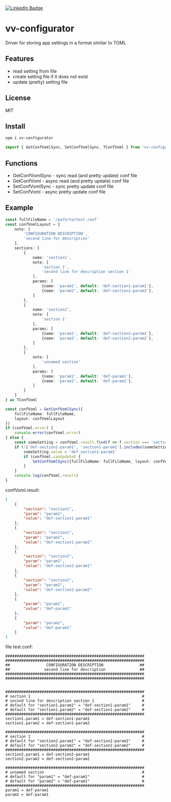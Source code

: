 <div id="badges">
  <a href="https://www.linkedin.com/in/vasilev-vitalii/">
    <img src="https://img.shields.io/badge/LinkedIn-blue?style=for-the-badge&logo=linkedin&logoColor=white" alt="LinkedIn Badge"/>
  </a>
</div>

# vv-configurator
Driver for storing app settings in a format similar to TOML

## Features
* read setting from file
* create setting file if it does not exist
* update (pretty) setting file

## License
MIT

## Install
```bash
npm i vv-configurator
```
```typescript
import { GetConfVomlSync, SetConfVomlSync, TConfVoml } from 'vv-configurator'
```
## Functions
* GetConfVomlSync - sync read (and pretty update) conf file
* GetConfVoml - async read (and pretty update) conf file
* SetConfVomlSync - sync pretty update conf file
* SetConfVoml - async pretty update conf file

## Example
```typescript
const fullFileName = '/path/to/test.conf'
const confVomlLayout = {
    note: [
        'CONFIGURATION DESCRIPTION',
        'second line for description'
    ],
    sections: [
        {
            name: 'section1',
            note: [
                'section 1',
                'second line for description section 1'
            ],
            params: [
                {name: 'param1', default: 'def-section1-param1'},
                {name: 'param2', default: 'def-section1-param2'},
            ]
        },
        {
            name: 'section2',
            note: [
                'section 1'
            ],
            params: [
                {name: 'param1', default: 'def-section2-param1'},
                {name: 'param2', default: 'def-section2-param2'},
            ]
        },
        {
            note: [
                'unnamed section'
            ],
            params: [
                {name: 'param1', default: 'def-param1'},
                {name: 'param2', default: 'def-param1'},
            ]
        }
    ]
} as TConfVoml

const confVoml = GetConfVomlSync({
    fullFileName: fullFileName,
    layout: confVomlLayout
})
if (confVoml.error) {
    console.error(confVoml.error)
} else {
    const someSetting = confVoml.result.find(f => f.section === 'section1' && f.param === 'param1')
    if (!['def-section1-param1', 'section1-param1'].includes(someSetting.value)) {
        someSetting.value = 'def-section1-param1'
        if (confVoml.canUpdate) {
            SetConfVomlSync({fullFileName: fullFileName, layout: confVomlLayout, conf: confVoml.result})
        }
    }
    console.log(confVoml.result)
}
```
confVoml.result:
```json
[
    {
        "section": "section1",
        "param": "param1",
        "value": "def-section1-param1"
    },
    {
        "section": "section1",
        "param": "param2",
        "value": "def-section1-param2"
    },
    {
        "section": "section2",
        "param": "param1",
        "value": "def-section2-param1"
    },
    {
        "section": "section2",
        "param": "param2",
        "value": "def-section2-param2"
    },
    {
        "param": "param1",
        "value": "def-param1"
    },
    {
        "param": "param2",
        "value": "def-param1"
    }
]
```
file test.conf:
```
#############################################################
#############################################################
##                CONFIGURATION DESCRIPTION                ##
##               second line for description               ##
#############################################################
#############################################################


#############################################################
# section 1                                                 #
# second line for description section 1                     #
# default for "section1.param1" = "def-section1-param1"     #
# default for "section1.param2" = "def-section1-param2"     #
#############################################################
section1.param1 = def-section1-param1
section1.param2 = def-section1-param2

#############################################################
# section 1                                                 #
# default for "section2.param1" = "def-section2-param1"     #
# default for "section2.param2" = "def-section2-param2"     #
#############################################################
section2.param1 = def-section2-param1
section2.param2 = def-section2-param2

#############################################################
# unnamed section                                           #
# default for "param1" = "def-param1"                       #
# default for "param2" = "def-param1"                       #
#############################################################
param1 = def-param1
param2 = def-param1
```
